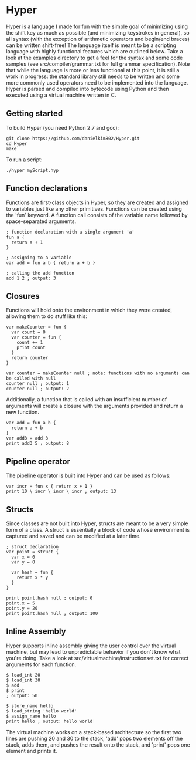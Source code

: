 # Hyper
Hyper is a language I made for fun with the simple goal of minimizing using the shift key as much as possible (and minimizing keystrokes in general), so all syntax (with the exception of arithmetic operators and begin/end braces) can be written shift-free! The language itself is meant to be a scripting language with highly functional features which are outlined below. Take a look at the examples directory to get a feel for the syntax and some code samples (see src/compiler/grammar.txt for full grammar specification). Note that while the language is more or less functional at this point, it is still a work in progress: the standard library still needs to be written and some more commonly used operators need to be implemented into the language. Hyper is parsed and compiled into bytecode using Python and then executed using a virtual machine written in C.

## Getting started
To build Hyper (you need Python 2.7 and gcc):
```
git clone https://github.com/danielkim802/Hyper.git
cd Hyper
make
```
To run a script:
```
./hyper myScript.hyp
```

## Function declarations
Functions are first-class objects in Hyper, so they are created and assigned to variables just like any other primitives. Functions can be created using the 'fun' keyword. A function call consists of the variable name followed by space-separated arguments.
```
; function declaration with a single argument 'a'
fun a {
  return a + 1
}

; assigning to a variable
var add = fun a b { return a + b }

; calling the add function
add 1 2 ; output: 3
```

## Closures
Functions will hold onto the environment in which they were created, allowing them to do stuff like this:
```
var makeCounter = fun {
  var count = 0
  var counter = fun {
    count += 1
    print count
  }
  return counter
}

var counter = makeCounter null ; note: functions with no arguments can be called with null
counter null ; output: 1
counter null ; output: 2
```
Additionally, a function that is called with an insufficient number of arguments will create a closure with the arguments provided and return a new function.
```
var add = fun a b {
  return a + b
}
var add3 = add 3
print add3 5 ; output: 8
```

## Pipeline operator
The pipeline operator is built into Hyper and can be used as follows:
```
var incr = fun x { return x + 1 }
print 10 \ incr \ incr \ incr ; output: 13
```

## Structs
Since classes are not built into Hyper, structs are meant to be a very simple form of a class. A struct is essentially a block of code whose environment is captured and saved and can be modified at a later time. 
```
; struct declaration
var point = struct {
  var x = 0
  var y = 0

  var hash = fun {
    return x * y
  }
}

print point.hash null ; output: 0
point.x = 5
point.y = 20
print point.hash null ; output: 100
```

## Inline Assembly
Hyper supports inline assembly giving the user control over the virtual machine, but may lead to unpredictable behavior if you don't know what you're doing. Take a look at src/virtualmachine/instructionset.txt for correct arguments for each function.
```
$ load_int 20
$ load_int 30
$ add
$ print
; output: 50

$ store_name hello
$ load_string 'hello world'
$ assign_name hello
print hello ; output: hello world
```
The virtual machine works on a stack-based architecture so the first two lines are pushing 20 and 30 to the stack, 'add' pops two elements off the stack, adds them, and pushes the result onto the stack, and 'print' pops one element and prints it.


